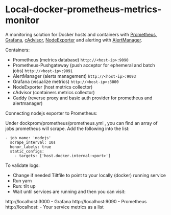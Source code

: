 Local-docker-prometheus-metrics-monitor
========

A monitoring solution for Docker hosts and containers with [Prometheus](https://prometheus.io/), [Grafana](http://grafana.org/), [cAdvisor](https://github.com/google/cadvisor),
[NodeExporter](https://github.com/prometheus/node_exporter) and alerting with [AlertManager](https://github.com/prometheus/alertmanager).

Containers:

* Prometheus (metrics database) `http://<host-ip>:9090`
* Prometheus-Pushgateway (push acceptor for ephemeral and batch jobs) `http://<host-ip>:9091`
* AlertManager (alerts management) `http://<host-ip>:9093`
* Grafana (visualize metrics) `http://<host-ip>:3000`
* NodeExporter (host metrics collector)
* cAdvisor (containers metrics collector)
* Caddy (reverse proxy and basic auth provider for prometheus and alertmanager)

Connecting nodejs exporter to Prometheus:

Under dockprom/prometheus/prometheus.yml , you can find an array of jobs prometheus will scrape. Add the following into the list:

```
- job_name: 'nodejs'
  scrape_interval: 10s
  honor_labels: true
  static_configs:
    - targets: ['host.docker.internal:<port>']
```

To validate logs:
* Change if needed Tiltfile to point to your locally (docker) running service
* Run yarn
* Run: tilt up
* Wait until services are running and then you can visit:

http://localhost:3000 - Grafana
http://localhost:9090 - Prometheus
http://localhost:<port> - Your service metrics as a list
